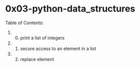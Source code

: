 # 0x03-python-data_structures

Table of Contents:
1. 0. print a list of integers
2. 1. secure access to an element in a list
3. 2. replace element

